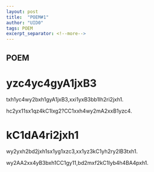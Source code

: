 ```yaml
---
layout: post 
title:  "POEM#1"
author: "UID0"
tags: POEM
excerpt_separator: <!--more-->
---
```

## POEM
<!--more-->
# yzc4yc4gyA1jxB3

txh1yc4wy2bxh1gyA1jxB3,xxi1yxB3bb1lh2ri2jxh1.

hc2yx11sx1qz4kC1lxg2?CC1xxh4wy2mA2xxB1yzc4.


# kC1dA4ri2jxh1

wy2yxh2bd2jxh1sx1yg1xzc3,xx1yz3kC1yh2ry2lB3txh1.

wy2AA2xx4yB3bxh1CC1gy11,bd2mxf2kC1lyb4h4BA4pxh1.


